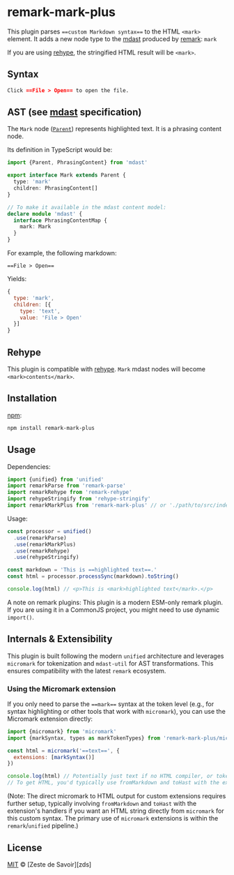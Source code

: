# remark-mark-plus

This plugin parses `==custom Markdown syntax==` to the HTML `<mark>` element.
It adds a new node type to the [mdast][mdast] produced by [remark][remark]: `mark`

If you are using [rehype][rehype], the stringified HTML result will be `<mark>`.

## Syntax

```markdown
Click ==File > Open== to open the file.
```

## AST (see [mdast][mdast] specification)

The `Mark` node ([`Parent`][parent]) represents highlighted text. It is a phrasing content node.

Its definition in TypeScript would be:
```typescript
import {Parent, PhrasingContent} from 'mdast'

export interface Mark extends Parent {
  type: 'mark'
  children: PhrasingContent[]
}

// To make it available in the mdast content model:
declare module 'mdast' {
  interface PhrasingContentMap {
    mark: Mark
  }
}
```

For example, the following markdown:

`==File > Open==`

Yields:

```javascript
{
  type: 'mark',
  children: [{
    type: 'text',
    value: 'File > Open'
  }]
}
```

## Rehype

This plugin is compatible with [rehype][rehype]. `Mark` mdast nodes will become `<mark>contents</mark>`.

## Installation

[npm][npm]:

```bash
npm install remark-mark-plus
```

## Usage

Dependencies:

```javascript
import {unified} from 'unified'
import remarkParse from 'remark-parse'
import remarkRehype from 'remark-rehype'
import rehypeStringify from 'rehype-stringify'
import remarkMarkPlus from 'remark-mark-plus' // or './path/to/src/index.js' if local
```

Usage:

```javascript
const processor = unified()
  .use(remarkParse)
  .use(remarkMarkPlus)
  .use(remarkRehype)
  .use(rehypeStringify)

const markdown = 'This is ==highlighted text==.'
const html = processor.processSync(markdown).toString()

console.log(html) // <p>This is <mark>highlighted text</mark>.</p>
```

A note on remark plugins:
This plugin is a modern ESM-only remark plugin. If you are using it in a CommonJS project, you might need to use dynamic `import()`.

## Internals & Extensibility

This plugin is built following the modern `unified` architecture and leverages `micromark` for tokenization and `mdast-util` for AST transformations. This ensures compatibility with the latest `remark` ecosystem.

### Using the Micromark extension

If you only need to parse the `==mark==` syntax at the token level (e.g., for syntax highlighting or other tools that work with `micromark`), you can use the Micromark extension directly:

```javascript
import {micromark} from 'micromark'
import {markSyntax, types as markTokenTypes} from 'remark-mark-plus/micromark-syntax' // Adjust path if using locally

const html = micromark('==text==', {
  extensions: [markSyntax()]
})

console.log(html) // Potentially just text if no HTML compiler, or tokens if configured
// To get HTML, you'd typically use fromMarkdown and toHast with the extension
```
(Note: The direct micromark to HTML output for custom extensions requires further setup, typically involving `fromMarkdown` and `toHast` with the extension's handlers if you want an HTML string directly from `micromark` for this custom syntax. The primary use of `micromark` extensions is within the `remark`/`unified` pipeline.)


## License

[MIT][license] © [Zeste de Savoir][zds]

<!-- Definitions -->

[license]: https://github.com/twardoch/remark-mark-plus/blob/master//LICENSE

[npm]: https://www.npmjs.com/package/remark-mark-plus

[mdast]: https://github.com/syntax-tree/mdast/blob/master/readme.md

[remark]: https://github.com/remarkjs/remark

[rehype]: https://github.com/rehypejs/rehype

[parent]: https://github.com/syntax-tree/unist#parent
